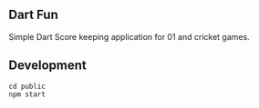 ## Dart Fun
Simple Dart Score keeping application for 01 and cricket games.

## Development
```
cd public
npm start
```
